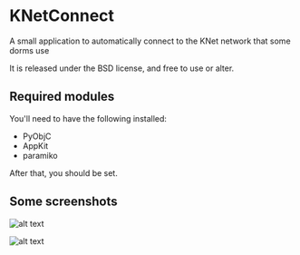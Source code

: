 KNetConnect
===========

A small application to automatically connect to the KNet network that some dorms use

It is released under the BSD license, and free to use or alter.

## Required modules

You'll need to have the following installed:
- PyObjC
- AppKit
- paramiko

After that, you should be set.

## Some screenshots

![alt text](http://i.imgur.com/0qyoX.png "The KNet Connect icon in the system tray")

![alt text](http://i.imgur.com/P8w4x.png "The KNet Connect icon in the system tray with the menu open")